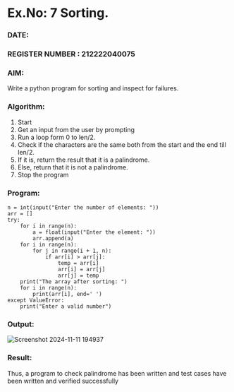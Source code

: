 # Ex.No: 7 Sorting.

### DATE:                                                                  
### REGISTER NUMBER :  212222040075
### AIM: 
Write a python program for sorting and inspect for failures.

### Algorithm:
1. Start
2. Get an input from the user by prompting
3. Run a loop form 0 to len/2.
4. Check if the characters are the same both from the start and the end till len/2.
5. If it is, return the result that it is a palindrome.
6. Else, return that it is not a palindrome.
7. Stop the program

### Program:
```
n = int(input("Enter the number of elements: "))
arr = []
try:
    for i in range(n):
        a = float(input("Enter the element: "))
        arr.append(a)
    for i in range(n):
        for j in range(i + 1, n):  
            if arr[i] > arr[j]:    
                temp = arr[i]
                arr[i] = arr[j]
                arr[j] = temp
    print("The array after sorting: ")
    for i in range(n):
        print(arr[i], end=' ')
except ValueError:
    print("Enter a valid number")

```

### Output:
![Screenshot 2024-11-11 194937](https://github.com/user-attachments/assets/78e2ab11-85ee-4f9f-bba9-a9e9ff961fe8)


### Result:
Thus, a program to check palindrome has been written and test cases have been written and verified successfully
